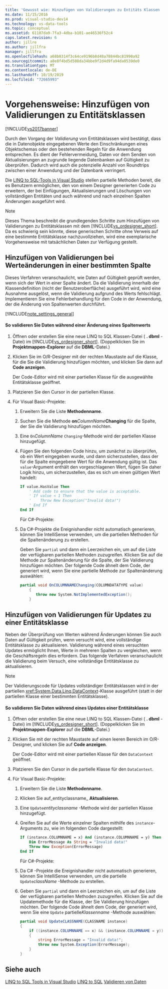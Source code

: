 ```yaml
---
title: 'Gewusst wie: Hinzufügen von Validierungen zu Entitäts Klassen | Microsoft-Dokumentation'
ms.date: 11/15/2016
ms.prod: visual-studio-dev14
ms.technology: vs-data-tools
ms.topic: conceptual
ms.assetid: 61107da9-7fa3-4dba-b101-ae46536f52c4
caps.latest.revision: 6
author: jillre
ms.author: jillfra
manager: jillfra
ms.openlocfilehash: a68b0314f3c64ce9196b8d48a78844bc81990a92
ms.sourcegitcommit: a8e8f4bd5d508da34bbe9f2d4d9fa94da0539de0
ms.translationtype: MT
ms.contentlocale: de-DE
ms.lasthandoff: 10/19/2019
ms.locfileid: "72665993"
---
```

# <a name="how-to-add-validation-to-entity-classes"></a>Vorgehensweise: Hinzufügen von Validierungen zu Entitätsklassen
[!INCLUDE[vs2017banner](../includes/vs2017banner.md)]

Durch den Vorgang der *Validierung* von Entitätsklassen wird bestätigt, dass die in Datenobjekte eingegebenen Werte den Einschränkungen eines Objektschemas oder den bestehenden Regeln für die Anwendung entsprechen. Es dient der Fehlervermeidung, Daten vor dem Senden von Aktualisierungen an zugrunde liegende Datenbanken auf Gültigkeit zu überprüfen. Dadurch wird auch die potenzielle Anzahl von Roundtrips zwischen einer Anwendung und der Datenbank verringert.

 Die [LINQ to SQL-Tools in Visual Studio](../data-tools/linq-to-sql-tools-in-visual-studio2.md) stellen partielle Methoden bereit, die es Benutzern ermöglichen, den von einem Designer generierten Code zu erweitern, der bei Einfügungen, Aktualisierungen und Löschungen von vollständigen Entitäten und auch während und nach einzelnen Spalten Änderungen ausgeführt wird.

> [!NOTE]
> Dieses Thema beschreibt die grundlegenden Schritte zum Hinzufügen von Validierungen zu Entitätsklassen mit dem [!INCLUDE[vs_ordesigner_short](../includes/vs-ordesigner-short-md.md)]. Da es schwierig sein könnte, diese generischen Schritte ohne Verweis auf eine bestimmte Entitätsklasse nachzuvollziehen, wird eine exemplarische Vorgehensweise mit tatsächlichen Daten zur Verfügung gestellt.

## <a name="adding-validation-for-changes-to-the-value-in-a-specific-column"></a>Hinzufügen von Validierungen bei Werteänderungen in einer bestimmten Spalte
 Dieses Verfahren veranschaulicht, wie Daten auf Gültigkeit geprüft werden, wenn sich der Wert in einer Spalte ändert. Da die Validierung innerhalb der Klassendefinition (nicht der Benutzeroberfläche) ausgeführt wird, wird eine Ausnahme ausgelöst, wenn die Validierung aufgrund des Werts fehlschlägt. Implementieren Sie eine Fehlerbehandlung für den Code in der Anwendung, der die Änderung von Spaltenwerten durchführt.

 [!INCLUDE[note_settings_general](../includes/note-settings-general-md.md)]

#### <a name="to-validate-data-during-a-columns-value-change"></a>So validieren Sie Daten während einer Änderung eines Spaltenwerts

1. Öffnen oder erstellen Sie eine neue LINQ to SQL Klassen-Datei ( **. dbml** -Datei) im [!INCLUDE[vs_ordesigner_short](../includes/vs-ordesigner-short-md.md)]. (Doppelklicken Sie im **Projektmappen-Explorer** auf die **DBML**-Datei.)

2. Klicken Sie im O/R-Designer mit der rechten Maustaste auf die Klasse, für die Sie die Validierung hinzufügen möchten, und klicken Sie dann auf **Code anzeigen**.

    Der Code-Editor wird mit einer partiellen Klasse für die ausgewählte Entitätsklasse geöffnet.

3. Platzieren Sie den Cursor in der partiellen Klasse.

4. Für Visual Basic-Projekte:

   1. Erweitern Sie die Liste **Methodenname**.

   2. Suchen Sie die Methode **on**_ColumnName_**Changing** für die Spalte, der Sie die Validierung hinzufügen möchten.

   3. Eine `On`*ColumnName* `Changing`-Methode wird der partiellen Klasse hinzugefügt.

   4. Fügen Sie den folgenden Code hinzu, um zunächst zu überprüfen, ob ein Wert eingegeben wurde, und dann sicherzustellen, dass der für die Spalte eingegebene Wert für die Anwendung gültig ist. Das `value`-Argument enthält den vorgeschlagenen Wert, fügen Sie daher Logik hinzu, um sicherzustellen, das es sich um einen gültigen Wert handelt:

      ```vb
      If value.HasValue Then
          ' Add code to ensure that the value is acceptable.
          ' If value < 1 Then
          '    Throw New Exception("Invalid data!")
          ' End If
      End If
      ```

      Für C#-Projekte:

   5. Da C#-Projekte die Ereignishandler nicht automatisch generieren, können Sie IntelliSense verwenden, um die partiellen Methoden für die Spaltenänderung zu erstellen.

       Geben Sie `partial` und dann ein Leerzeichen ein, um auf die Liste der verfügbaren partiellen Methoden zuzugreifen. Klicken Sie auf die Methode zur Spaltenänderung für die Spalte, der Sie Validierung hinzufügen möchten. Der folgende Code ähnelt dem Code, der generiert wird, wenn Sie eine partielle Methode zur Spaltenänderung auswählen:

      ```csharp
      partial void OnCOLUMNNAMEChanging(COLUMNDATATYPE value)
          {
             throw new System.NotImplementedException();
          }

      ```

## <a name="adding-validation-for-updates-to-an-entity-class"></a>Hinzufügen von Validierungen für Updates zu einer Entitätsklasse
 Neben der Überprüfung von Werten während Änderungen können Sie auch Daten auf Gültigkeit prüfen, wenn versucht wird, eine vollständige Entitätsklasse zu aktualisieren. Validierung während eines versuchten Updates ermöglicht Ihnen, Werte in mehreren Spalten zu vergleichen, wenn die Geschäftsregeln dies erfordern. Das folgende Verfahren veranschaulicht die Validierung beim Versuch, eine vollständige Entitätsklasse zu aktualisieren.

> [!NOTE]
> Der Validierungscode für Updates vollständiger Entitätsklassen wird in der partiellen <xref:System.Data.Linq.DataContext>-Klasse ausgeführt (statt in der partiellen Klasse einer bestimmten Entitätsklasse).

#### <a name="to-validate-data-during-an-update-to-an-entity-class"></a>So validieren Sie Daten während eines Updates einer Entitätsklasse

1. Öffnen oder erstellen Sie eine neue LINQ to SQL Klassen-Datei ( **. dbml** -Datei) im [!INCLUDE[vs_ordesigner_short](../includes/vs-ordesigner-short-md.md)]. (Doppelklicken Sie im **Projektmappen-Explorer** auf die **DBML**-Datei.)

2. Klicken Sie mit der rechten Maustaste auf einen leeren Bereich im O/R-Designer, und klicken Sie auf **Code anzeigen**.

    Der Code-Editor wird mit einer partiellen Klasse für den `DataContext` geöffnet.

3. Platzieren Sie den Cursor in die partielle Klasse für den `DataContext`.

4. Für Visual Basic-Projekte:

   1. Erweitern Sie die Liste **Methodenname**.

   2. Klicken Sie auf_entityclassname_ **Aktualisieren**.

   3. Eine `Update`*entityclassname* -Methode wird der partiellen Klasse hinzugefügt.

   4. Greifen Sie auf die Werte einzelner Spalten mithilfe des `instance`-Arguments zu, wie im folgenden Code dargestellt:

      ```vb
      If (instance.COLUMNNAME = x) And (instance.COLUMNNAME = y) Then
          Dim ErrorMessage As String = "Invalid data!"
          Throw New Exception(ErrorMessage)
      End If
      ```

      Für C#-Projekte:

   5. Da C# -Projekte die Ereignishandler nicht automatisch generieren, können Sie IntelliSense verwenden, um die partielle `Update`*className* -Methode zu erstellen.

   6. Geben Sie `partial` und dann ein Leerzeichen ein, um auf die Liste der verfügbaren partiellen Methoden zuzugreifen. Klicken Sie auf die Updatemethode für die Klasse, der Sie Validierung hinzufügen möchten. Der folgende Code ähnelt dem Code, der generiert wird, wenn Sie eine `Update` partielle*Klassenname* -Methode auswählen:

      ```csharp
      partial void UpdateCLASSNAME(CLASSNAME instance)
      {
          if ((instance.COLUMNNAME == x) && (instance.COLUMNNAME = y))
          {
              string ErrorMessage = "Invalid data!";
              throw new System.Exception(ErrorMessage);
          }
      }
      ```

## <a name="see-also"></a>Siehe auch
 [LINQ to SQL Tools in Visual Studio](../data-tools/linq-to-sql-tools-in-visual-studio2.md) [LINQ to SQL](https://msdn.microsoft.com/library/73d13345-eece-471a-af40-4cc7a2f11655) [Validieren von Daten](https://msdn.microsoft.com/library/b3a9ee4e-5d4d-4411-9c56-c811f2b4ee7e)
